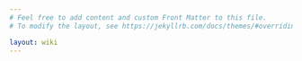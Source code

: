 ```yaml
---
# Feel free to add content and custom Front Matter to this file.
# To modify the layout, see https://jekyllrb.com/docs/themes/#overriding-theme-defaults

layout: wiki
---
```


